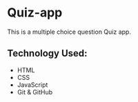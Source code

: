 # Quiz-app
This is a multiple choice question Quiz app.


## Technology Used:
* HTML
* CSS
* JavaScript
* Git & GitHub